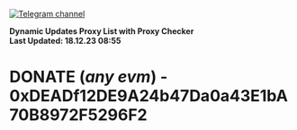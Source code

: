 [![Telegram channel](https://img.shields.io/endpoint?url=https://runkit.io/damiankrawczyk/telegram-badge/branches/master?url=https://t.me/n4z4v0d)](https://t.me/n4z4v0d) 

**Dynamic Updates Proxy List with Proxy Checker**  
**Last Updated: 18.12.23 08:55**

# DONATE (_any evm_) - 0xDEADf12DE9A24b47Da0a43E1bA70B8972F5296F2

